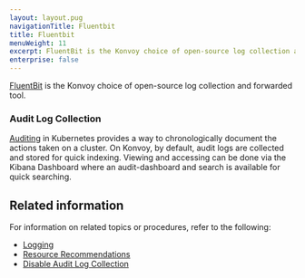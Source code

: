 ```yaml
---
layout: layout.pug
navigationTitle: Fluentbit
title: Fluentbit
menuWeight: 11
excerpt: FluentBit is the Konvoy choice of open-source log collection and forwarded tool.
enterprise: false
---
```


[FluentBit](https://fluentbit.io/) is the Konvoy choice of open-source log collection and forwarded tool.

### Audit Log Collection

[Auditing](https://kubernetes.io/docs/tasks/debug-application-cluster/audit/) in Kubernetes provides a way to chronologically document the actions taken on a cluster. On Konvoy, by default, audit logs are collected and stored for quick indexing. Viewing and accessing can be done via the Kibana Dashboard where an audit-dashboard and search is available for quick searching.

## Related information

For information on related topics or procedures, refer to the following:

- [Logging](../logging)
- [Resource Recommendations](../recommendations)
- [Disable Audit Log Collection](../../tutorials/disable-audit-logs)
